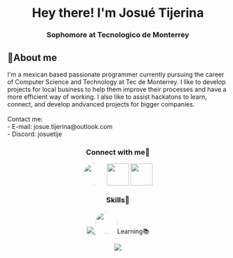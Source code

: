 <h1 align="center">Hey there! I'm Josué Tijerina</h1>
<h3 align="center">Sophomore at Tecnologico de Monterrey</h3>

<h2 align="left">👤About me</h2>
I'm a mexican based passionate programmer currently pursuing the career of Computer Science and Technology at Tec de Monterrey. I like to develop projects for local business to help them improve their processes and have a more efficient way of working. I also like to assist hackatons to learn, connect, and develop andvanced projects for bigger companies. 
<br><br>
Contact me:<br>
  - E-mail: josue.tijerina@outlook.com<br>
  - Discord: josuetije <br>


<h3 align="center">Connect with me📲</h3>
<p align="center">
<a href="mailto:josue.tijerina@outlook.com?subject=Interested%20in%20connecting&body=Hey!%0ASaw%20your%20profile%20on%20Github%20and%20wanted%20to%20contact%20you%20because%20..."> <img align="center" src="https://github.com/sempostma/office365-icons/blob/master/svg/outlook.svg" height="50" width="50" style="border-radius: 50%;" /></a>
<a href="https://www.linkedin.com/in/josuetijerina/"> <img align="center" src="https://skillicons.dev/icons?i=linkedin" height="50" width="50"/></a>
<a href="https://www.instagram.com/tijerina.josue/"> <img align="center" src="https://skillicons.dev/icons?i=instagram" height="50" width="50"/></a>

</p>

<h3 align="center">Skills💪</h3>
<p align="center">
  <a href="https://skillicons.dev">
    <img src="https://skillicons.dev/icons?i=py,cpp,matlab,vscode,css,java,arduino,flutter,r,apple" />
  </a>
  <a href: "https://www.mysql.com"> <img src="https://www.esepestudio.com/archivos/image/_noticias/medias/mysql.gif" height="50" width="50" style="border-radius: 50%;/> </a>
</p>
<h3 align="center">Learning📚</h3>
<p align="center">
  <a href="https://skillicons.dev">
    <img src="https://skillicons.dev/icons?i=swift,html,ai,nodejs" />
  </a>
</p>
